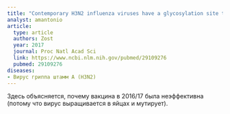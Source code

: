 ```yaml
---
title: "Contemporary H3N2 influenza viruses have a glycosylation site that alters binding of antibodies elicited by egg-adapted vaccine strains"
analyst: amantonio
article:
  type: article
  authors: Zost
  year: 2017
  journal: Proc Natl Acad Sci
  link: https://www.ncbi.nlm.nih.gov/pubmed/29109276
  pubmed: 29109276
diseases:
- Вирус гриппа штамм A (H3N2)
---
```


Здесь объясняется, почему вакцина в 2016/17 была неэффективна (потому что вирус выращивается в яйцах и мутирует).

